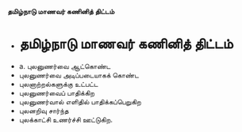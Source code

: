 **தமிழ்நாடு மாணவர் கணினித் திட்டம்**
- # தமிழ்நாடு மாணவர் கணினித் திட்டம்
- a. புலனுணர்வை ஆட்கொண்ட
- புலனுணர்வை அடிப்படையாகக் கொண்ட
- புலனாற்றல்களுக்கு உட்பட்ட
- புலனுணர்வைப் பாதிக்கிற
- புலனுணர்வால் எளிதில் பாதிக்கப்பெறுகிற
- புலனறிவு சார்ந்த
- புலக்காட்சி உணர்ச்சி ஊட்டுகிற.

